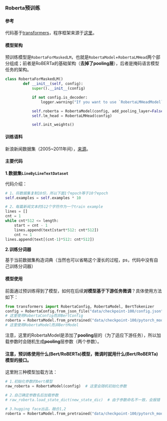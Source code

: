 ### Roberta预训练

#### 参考

代码基于[transformers](https://github.com/huggingface/transformers)，程序框架来源于[这里](https://huggingface.co/blog/how-to-train)。



#### 模型架构

预训练模型是`RobertaForMaskedLM`，也就是`RobertaModel`+`RobertaLMHead`两个部分组成；前者是RoBERTa的基础架构（**去掉了pooling层**），后者是掩码语言模型任务的架构。

```python
class RobertaForMaskedLM()
        def __init__(self, config):
            super().__init__(config)

            if not config.is_decoder:
                logger.warning("If you want to use `RobertaLMHeadModel` as a standalone, add `is_decoder=True.`")

            self.roberta = RobertaModel(config, add_pooling_layer=False)
            self.lm_head = RobertaLMHead(config)

            self.init_weights()
```



#### 训练语料

新浪新闻数据集（2005~2011年间），[来源](http://thuctc.thunlp.org/)。



#### 主要代码

**1.数据集`LineByLineTextDataset`**

代码介绍：

```python
# 1、将数据集复制10份，所以下面1个epoch等于10个epoch
self.examples = self.examples * 10

# 2、每篇新闻文本的512个字符作为一个train example
lines = []
cnt = 1
while cnt*512 <= length:
    start = cnt - 1
    lines.append(text[start*512: cnt*512])
    cnt += 1
lines.append(text[(cnt-1)*512: cnt*512])
```



**2.训练分词器**

基于当前数据集构造词典（当然也可以省略这个漫长的过程，ps，代码中没有自己训练分词器）



#### 模型使用

前面通过预训练得到了模型，如何在后续**对模型基于下游任务微调**？具体使用方法如下：

```python
from transformers import RobertaConfig, RobertaModel, BertTokenizer
config = RobertaConfig.from_json_file("data/checkpoint-100/config.json")
# 这里使用RobertaConfig而非BertConfig
roberta = RobertaModel.from_pretrained("data/checkpoint-100/pytorch_model.bin", config=config)
# 这里使用RobertaModel而非BertModel
```

注意，这里的RobertaModel是添加了**pooling**层的（为了适应下游任务），所以加载参数时会随机生成**pooling**层参数（两个参数）。

#### 注意，预训练使用什么(Bert/RoBERTa)模型，微调时就用什么(Bert/RoBERTa)模型的接口。



这里附三种模型加载方法：

```python
# 1.初始化参数的bert模型
raw_roberta = RobertaModel(config)  # 这里会随机初始化参数

# 2.自己确定参数名后加载参数
# raw_roberta.load_state_dict(new_state_dic)  # 由于参数命名不一致，会报错

# 3.hugging face出品，融合1,2
roberta = RobertaModel.from_pretrained("data/checkpoint-100/pytorch_model.bin", config=config)  # 加载了参数的roberta
```



